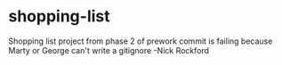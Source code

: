 # shopping-list
Shopping list project from phase 2 of prework
commit is failing because Marty or George can't write a gitignore -Nick Rockford

